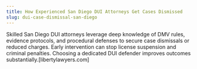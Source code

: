 ```yaml
---
title: How Experienced San Diego DUI Attorneys Get Cases Dismissed
slug: dui-case-dismissal-san-diego
---
```


Skilled San Diego DUI attorneys leverage deep knowledge of DMV rules, evidence protocols, and procedural defenses to secure case dismissals or reduced charges. Early intervention can stop license suspension and criminal penalties. Choosing a dedicated DUI defender improves outcomes substantially.[libertylawyers.com]